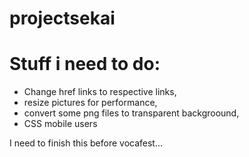 # projectsekai


<h1>Stuff i need to do:</h1>
<ul>
  <li>Change href links to respective links,</li>
  <li>resize pictures for performance,</li>
  <li>convert some png files to transparent backgroound,</li>
  <li>CSS mobile users</li>
</ul>


I need to finish this before vocafest...
